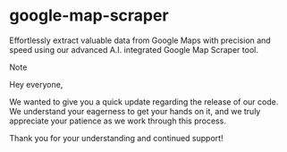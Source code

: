 # google-map-scraper
Effortlessly extract valuable data from Google Maps with precision and speed using our advanced A.I. integrated Google Map Scraper tool.

> [!NOTE]
> Hey everyone,
> 
> We wanted to give you a quick update regarding the release of our code. We understand your eagerness to get your hands on it, and we truly appreciate your patience as we work through this process.
> 
> Thank you for your understanding and continued support!
